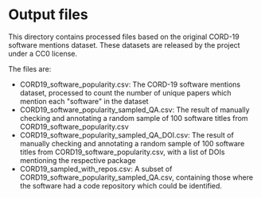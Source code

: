 # Output files

This directory contains processed files based on the original CORD-19 software mentions dataset. These datasets are released by the project under a CC0 license.

The files are:

   - CORD19_software_popularity.csv: The CORD-19 software mentions dataset, processed to count the number of unique papers which mention each "software" in the dataset 
   - CORD19_software_popularity_sampled_QA.csv: The result of manually checking and annotating a random sample of 100 software titles from CORD19_software_popularity.csv
   - CORD19_software_popularity_sampled_QA_DOI.csv: The result of manually checking and annotating a random sample of 100 software titles from CORD19_software_popularity.csv, with a list of DOIs mentioning the respective package
   - CORD19_sampled_with_repos.csv: A subset of CORD19_software_popularity_sampled_QA.csv, containing those where the software had a code repository which could be identified.
